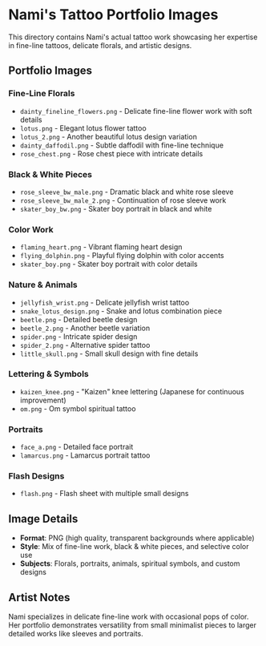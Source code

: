 # Nami's Tattoo Portfolio Images

This directory contains Nami's actual tattoo work showcasing her expertise in fine-line tattoos, delicate florals, and artistic designs.

## Portfolio Images

### Fine-Line Florals
- `dainty_fineline_flowers.png` - Delicate fine-line flower work with soft details
- `lotus.png` - Elegant lotus flower tattoo
- `lotus_2.png` - Another beautiful lotus design variation
- `dainty_daffodil.png` - Subtle daffodil with fine-line technique
- `rose_chest.png` - Rose chest piece with intricate details

### Black & White Pieces
- `rose_sleeve_bw_male.png` - Dramatic black and white rose sleeve
- `rose_sleeve_bw_male_2.png` - Continuation of rose sleeve work
- `skater_boy_bw.png` - Skater boy portrait in black and white

### Color Work
- `flaming_heart.png` - Vibrant flaming heart design
- `flying_dolphin.png` - Playful flying dolphin with color accents
- `skater_boy.png` - Skater boy portrait with color details

### Nature & Animals
- `jellyfish_wrist.png` - Delicate jellyfish wrist tattoo
- `snake_lotus_design.png` - Snake and lotus combination piece
- `beetle.png` - Detailed beetle design
- `beetle_2.png` - Another beetle variation
- `spider.png` - Intricate spider design
- `spider_2.png` - Alternative spider tattoo
- `little_skull.png` - Small skull design with fine details

### Lettering & Symbols
- `kaizen_knee.png` - "Kaizen" knee lettering (Japanese for continuous improvement)
- `om.png` - Om symbol spiritual tattoo

### Portraits
- `face_a.png` - Detailed face portrait
- `lamarcus.png` - Lamarcus portrait tattoo

### Flash Designs
- `flash.png` - Flash sheet with multiple small designs

## Image Details
- **Format**: PNG (high quality, transparent backgrounds where applicable)
- **Style**: Mix of fine-line work, black & white pieces, and selective color use
- **Subjects**: Florals, portraits, animals, spiritual symbols, and custom designs

## Artist Notes
Nami specializes in delicate fine-line work with occasional pops of color. Her portfolio demonstrates versatility from small minimalist pieces to larger detailed works like sleeves and portraits. 